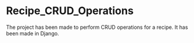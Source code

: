 # Recipe_CRUD_Operations
 The project has been made to perform CRUD operations for a recipe. It has been made in Django.
